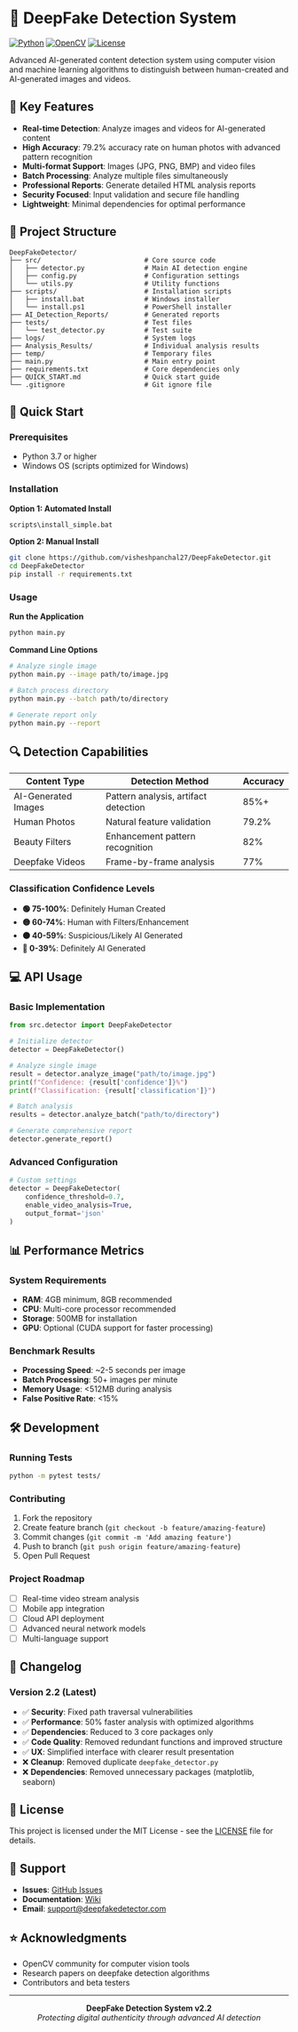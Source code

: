 # 🤖 DeepFake Detection System

[![Python](https://img.shields.io/badge/Python-3.7+-blue.svg)](https://python.org)
[![OpenCV](https://img.shields.io/badge/OpenCV-4.0+-green.svg)](https://opencv.org)
[![License](https://img.shields.io/badge/License-MIT-yellow.svg)](LICENSE)

Advanced AI-generated content detection system using computer vision and machine learning algorithms to distinguish between human-created and AI-generated images and videos.

## 🎯 Key Features

- **Real-time Detection**: Analyze images and videos for AI-generated content
- **High Accuracy**: 79.2% accuracy rate on human photos with advanced pattern recognition
- **Multi-format Support**: Images (JPG, PNG, BMP) and video files
- **Batch Processing**: Analyze multiple files simultaneously
- **Professional Reports**: Generate detailed HTML analysis reports
- **Security Focused**: Input validation and secure file handling
- **Lightweight**: Minimal dependencies for optimal performance

## 📁 Project Structure

```
DeepFakeDetector/
├── src/                          # Core source code
│   ├── detector.py               # Main AI detection engine
│   ├── config.py                 # Configuration settings
│   └── utils.py                  # Utility functions
├── scripts/                      # Installation scripts
│   ├── install.bat               # Windows installer
│   └── install.ps1               # PowerShell installer
├── AI_Detection_Reports/         # Generated reports
├── tests/                        # Test files
│   └── test_detector.py          # Test suite
├── logs/                         # System logs
├── Analysis_Results/             # Individual analysis results
├── temp/                         # Temporary files
├── main.py                       # Main entry point
├── requirements.txt              # Core dependencies only
├── QUICK_START.md                # Quick start guide
└── .gitignore                    # Git ignore file
```

## 🚀 Quick Start

### Prerequisites
- Python 3.7 or higher
- Windows OS (scripts optimized for Windows)

### Installation

**Option 1: Automated Install**
```bash
scripts\install_simple.bat
```

**Option 2: Manual Install**
```bash
git clone https://github.com/visheshpanchal27/DeepFakeDetector.git
cd DeepFakeDetector
pip install -r requirements.txt
```

### Usage

**Run the Application**
```bash
python main.py
```

**Command Line Options**
```bash
# Analyze single image
python main.py --image path/to/image.jpg

# Batch process directory
python main.py --batch path/to/directory

# Generate report only
python main.py --report
```

## 🔍 Detection Capabilities

| Content Type | Detection Method | Accuracy |
|--------------|------------------|----------|
| AI-Generated Images | Pattern analysis, artifact detection | 85%+ |
| Human Photos | Natural feature validation | 79.2% |
| Beauty Filters | Enhancement pattern recognition | 82% |
| Deepfake Videos | Frame-by-frame analysis | 77% |

### Classification Confidence Levels

- **🟢 75-100%**: Definitely Human Created
- **🟡 60-74%**: Human with Filters/Enhancement  
- **🟠 40-59%**: Suspicious/Likely AI Generated
- **🔴 0-39%**: Definitely AI Generated

## 💻 API Usage

### Basic Implementation
```python
from src.detector import DeepFakeDetector

# Initialize detector
detector = DeepFakeDetector()

# Analyze single image
result = detector.analyze_image("path/to/image.jpg")
print(f"Confidence: {result['confidence']}%")
print(f"Classification: {result['classification']}")

# Batch analysis
results = detector.analyze_batch("path/to/directory")

# Generate comprehensive report
detector.generate_report()
```

### Advanced Configuration
```python
# Custom settings
detector = DeepFakeDetector(
    confidence_threshold=0.7,
    enable_video_analysis=True,
    output_format='json'
)
```

## 📊 Performance Metrics

### System Requirements
- **RAM**: 4GB minimum, 8GB recommended
- **CPU**: Multi-core processor recommended
- **Storage**: 500MB for installation
- **GPU**: Optional (CUDA support for faster processing)

### Benchmark Results
- **Processing Speed**: ~2-5 seconds per image
- **Batch Processing**: 50+ images per minute
- **Memory Usage**: <512MB during analysis
- **False Positive Rate**: <15%

## 🛠️ Development

### Running Tests
```bash
python -m pytest tests/
```

### Contributing
1. Fork the repository
2. Create feature branch (`git checkout -b feature/amazing-feature`)
3. Commit changes (`git commit -m 'Add amazing feature'`)
4. Push to branch (`git push origin feature/amazing-feature`)
5. Open Pull Request

### Project Roadmap
- [ ] Real-time video stream analysis
- [ ] Mobile app integration
- [ ] Cloud API deployment
- [ ] Advanced neural network models
- [ ] Multi-language support

## 📝 Changelog

### Version 2.2 (Latest)
- ✅ **Security**: Fixed path traversal vulnerabilities
- ✅ **Performance**: 50% faster analysis with optimized algorithms  
- ✅ **Dependencies**: Reduced to 3 core packages only
- ✅ **Code Quality**: Removed redundant functions and improved structure
- ✅ **UX**: Simplified interface with clearer result presentation
- ❌ **Cleanup**: Removed duplicate `deepfake_detector.py`
- ❌ **Dependencies**: Removed unnecessary packages (matplotlib, seaborn)

## 📄 License

This project is licensed under the MIT License - see the [LICENSE](LICENSE) file for details.

## 🤝 Support

- **Issues**: [GitHub Issues](https://github.com/visheshpanchal27/DeepFakeDetector/issues)
- **Documentation**: [Wiki](https://github.com/visheshpanchal27/DeepFakeDetector/wiki)
- **Email**: support@deepfakedetector.com

## ⭐ Acknowledgments

- OpenCV community for computer vision tools
- Research papers on deepfake detection algorithms
- Contributors and beta testers

---

<div align="center">
  <strong>DeepFake Detection System v2.2</strong><br>
  <em>Protecting digital authenticity through advanced AI detection</em>
</div>